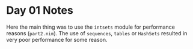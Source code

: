 # Day 01 Notes

Here the main thing was to use the ```intsets``` module for performance reasons (```part2.nim```). The use of ```sequences```, ```tables``` or ```HashSets``` resulted in very poor performance for some reason.